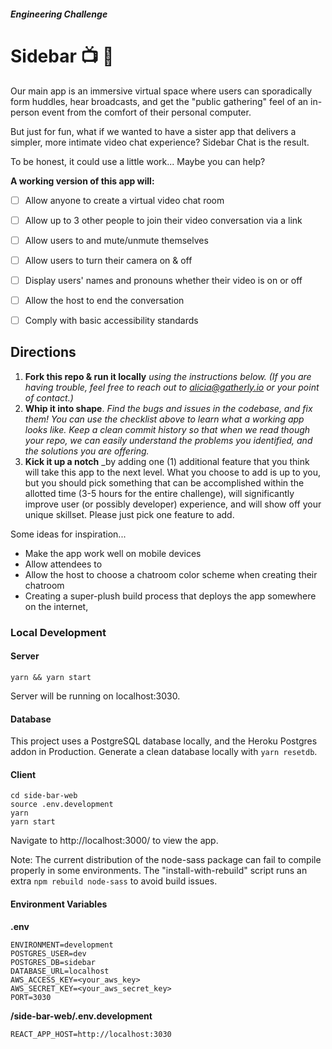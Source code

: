 ##### _Engineering Challenge_
# Sidebar  📺 💬

Our main app is an immersive virtual space where users can sporadically form huddles, hear broadcasts, and get the "public gathering" feel of an in-person event from the comfort of their personal computer. 

But just for fun, what if we wanted to have a sister app that delivers a simpler, more intimate video chat experience? Sidebar Chat is the result. 

To be honest, it could use a little work... Maybe you can help?

**A working version of this app will:**

- [ ] Allow anyone to create a virtual video chat room
- [ ] Allow up to 3 other people to join their video conversation via a link
- [ ] Allow users to and mute/unmute themselves
- [ ] Allow users to turn their camera on & off
- [ ] Display users' names and pronouns whether their video is on or off
- [ ] Allow the host to end the conversation
- [ ] Comply with basic accessibility standards


## Directions
1. **Fork this repo & run it locally** _using the instructions below. (If you are having trouble, feel free to reach out to alicia@gatherly.io or your point of contact.)_
2. **Whip it into shape**. _Find the bugs and issues in the codebase, and fix them! You can use the checklist above to learn what a working app looks like. Keep a clean commit history so that when we read though your repo, we can easily understand the problems you identified, and the solutions you are offering._ 
3. **Kick it up a notch** _by adding one (1) additional feature that you think will take this app to the next level. What you choose to add is up to you, but you should pick something that can be accomplished within the allotted time (3-5 hours for the entire challenge), will significantly improve user (or possibly developer) experience, and will show off your unique skillset. Please just pick one feature to add.

Some ideas for inspiration...
- Make the app work well on mobile devices
- Allow attendees to 
- Allow the host to choose a chatroom color scheme when creating their chatroom
- Creating a super-plush build process that deploys the app somewhere on the internet, 


### Local Development
#### Server
```
yarn && yarn start
```
Server will be running on localhost:3030.

#### Database
This project uses a PostgreSQL database locally, and the Heroku Postgres addon in Production.
Generate a clean database locally with `yarn resetdb`.

#### Client
```
cd side-bar-web
source .env.development
yarn
yarn start 
```

Navigate to http://localhost:3000/ to view the app.

Note: The current distribution of the node-sass package can fail to compile properly in some environments. The "install-with-rebuild" script runs an extra `npm rebuild node-sass` to avoid build issues.


#### Environment Variables
**.env**
```
ENVIRONMENT=development
POSTGRES_USER=dev
POSTGRES_DB=sidebar
DATABASE_URL=localhost
AWS_ACCESS_KEY=<your_aws_key>
AWS_SECRET_KEY=<your_aws_secret_key>
PORT=3030
```

**/side-bar-web/.env.development**
```
REACT_APP_HOST=http://localhost:3030
```
